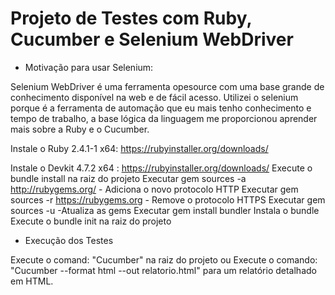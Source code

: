 #  Projeto de Testes com Ruby, Cucumber e Selenium WebDriver

- Motivação para usar Selenium:

Selenium WebDriver é uma ferramenta opesource com uma base grande de conhecimento disponível 
na web e de fácil acesso.  Utilizei o selenium porque é a ferramenta de automação que eu mais
tenho conhecimento e tempo de trabalho, a base lógica da linguagem me proporcionou aprender 
mais sobre a Ruby e o Cucumber.

Instale o Ruby 2.4.1-1 x64: https://rubyinstaller.org/downloads/

Instale o Devkit 4.7.2 x64 : https://rubyinstaller.org/downloads/
Execute o bundle install na raiz do projeto
Executar gem sources -a http://rubygems.org/ - Adiciona o novo protocolo HTTP
Executar gem sources -r https://rubygems.org - Remove o protocolo HTTPS
Executar gem sources -u -Atualiza as gems
Executar gem install bundler Instala o bundle
Execute o bundle init na raiz do projeto

- Execução dos Testes

Execute o comand: "Cucumber" na raiz do projeto
ou 
Execute o comando: "Cucumber --format html --out relatorio.html" para um relatório detalhado em HTML.
